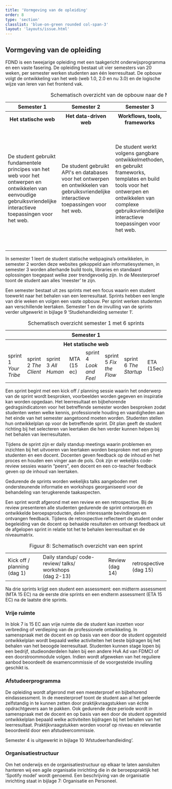 ```yaml
---
title: 'Vormgeving van de opleiding'
order: 8
type: 'section'
classlist: 'blue-on-green rounded col-span-3'
layout: 'layouts/issue.html'
---
```


## Vormgeving van de opleiding

FDND is een tweejarige opleiding met een taakgericht onderwijsprogramma en een vaste fasering. De opleiding bestaat uit vier semesters van 20 weken, per semester werken studenten aan één leerresultaat. De opbouw volgt de ontwikkeling van het web (web 1.0, 2.0 en nu 3.0) en de logische wijze van leren van het frontend vak.

<table>
<caption>Schematisch overzicht van de opbouw naar de Meesterproef</caption>
<tr>
    <th>Semester 1</th>
    <th>Semester 2</th>
    <th>Semester 3</th>
    <th colspan="2">Semester 4</th>
</tr>
<tr>
    <th>Het statische web</th>
    <th>Het data-driven web</th>
    <th>Workflows, tools, frameworks</th>
    <th rowspan="2">Vrije ruimte</th>
    <th>Meesterproef</th>
</tr>
<tr>
    <td>De student gebruikt fundamentele principes van het web voor het ontwerpen en ontwikkelen van eenvoudige gebruiksvriendelijke interactieve toepassingen voor het web.</td>
    <td>De student gebruikt API's en databases voor het ontwerpen en ontwikkelen van gebruiksvriendelijke interactieve toepassingen voor het web.</td>
    <td>De student werkt volgens gangbare ontwikkelmethoden, en gebruikt frameworks, templates en build tools voor het ontwerpen en ontwikkelen van complexe gebruiksvriendelijke interactieve toepassingen voor het web.</td>
    <td>De student ontwerpt en ontwikkelt zelfstandig complexe gebruiksvriendelijke, interactieve toepassingen voor het web. De student beheerst de principes van het web, kan API’s en databases gebruiken, kan frameworks, templates en build tools inzetten, en werkt volgens gangbare ontwikkelmethoden.</td>
</tr>
</table>

In semester 1 leert de student statische webpagina’s ontwikkelen, in semester 2 worden deze websites gekoppeld aan informatiesystemen, in semester 3 worden allerhande build tools, libraries en standaard oplossingen toegepast welke zeer trendgevoelig zijn. In de Meesterproef toont de student aan alles ‘meester’ te zijn.

Een semester bestaat uit zes sprints met een focus waarin een student toewerkt naar het behalen van een leerresultaat. Sprints hebben een lengte van drie weken en volgen een vaste opbouw. Per sprint werken studenten aan verschillende leertaken. Semester 1 en de invulling van de sprints verder uitgewerkt in bijlage 9 ‘Studiehandleiding semester 1’.

<table id="semester">
<caption>Schematisch overzicht semester 1 met 6 sprints</caption>
<tr><th colspan="8">Semester 1</th></tr>
<tr><th colspan="8">Het statische web</th></tr>
<tr>
    <td><span>sprint 1</span> <em>Your Tribe</em></td>
    <td><span>sprint 2</span> <em>The Client</em></td>
    <td><span>sprint 3</span> <em>All Human</em></td>
    <td>MTA (15 ec)</td>
    <td><span>sprint 4</span> <em>Look and Feel</em></td>
    <td><span>sprint 5</span> <em>Fix the Flow</em></td>
    <td><span>sprint 6</span> <em>The Startup</em></td>
    <td>ETA (15ec)</td>
</tr>
</table>

Een sprint begint met een kick off / planning sessie waarin het onderwerp van de sprint wordt besproken, voorbeelden worden gegeven en inspiratie kan worden opgedaan. Het leerresultaat en bijbehorende gedragsindicatoren voor het betreffende semester worden besproken zodat studenten weten welke kennis, professionele houding en vaardigheden aan het einde van het semester aangetoond moeten worden. Studenten stellen hun ontwikkelplan op voor de betreffende sprint. Dit plan geeft de student richting bij het selecteren van leertaken die hen verder kunnen helpen bij het behalen van leerresultaten.

Tijdens de sprint zijn er daily standup meetings waarin problemen en inzichten bij het uitvoeren van leertaken worden besproken met een groep studenten en een docent. Docenten geven feedback op de inhoud en het proces en houden een vinger aan de pols. Ook zijn er wekelijks code-review sessies waarin “peers”, een docent en een co-teacher feedback geven op de inhoud van leertaken.

Gedurende de sprints worden wekelijks talks aangeboden met ondersteunende informatie en workshops georganiseerd voor de behandeling van terugkerende taakaspecten.

Een sprint wordt afgerond met een review en een retrospective. Bij de review presenteren alle studenten gedurende de sprint ontworpen en ontwikkelde beroepsproducten, delen interessante bevindingen en ontvangen feedback. Tijdens de retrospective reflecteert de student onder begeleiding van de docent op behaalde resultaten en ontvangt feedback uit de afgelopen sprint in relatie tot het te behalen leerresultaat en de niveaumatrix.

<table>
<caption>Figuur 8: Schematisch overzicht van een sprint</caption>
<tr>
    <td>Kick off / planning<br>(dag 1)</td>
    <td>Daily standup/ code-review/ talks/ workshops<br>(dag 2-13)</td>
    <td>Review<br>(dag 14)</td>
    <td>retrospective<br>(dag 15)</td>
</tr>
</table>

Na drie sprints krijgt een student een assessment: een midterm assessment (MTA 15 EC) na de eerste drie sprints en een endterm assessment (ETA 15 EC) na de laatste drie sprints.

### Vrije ruimte

In blok 7 is 15 EC aan vrije ruimte die de student kan inzetten voor verbreding of verdieping van de professionele ontwikkeling. In samenspraak met de docent en op basis van een door de student opgesteld ontwikkelplan wordt bepaald welke activiteiten het beste bijdragen bij het behalen van het beoogde leerresultaat. Studenten kunnen stage lopen bij een bedrijf, studieonderdelen halen bij een andere HvA Ad van FDMCI of een doorstroommodule volgen. Indien wordt afgeweken van het reguliere aanbod beoordeelt de examencommissie of de voorgestelde invulling geschikt is.

### Afstudeerprogramma

De opleiding wordt afgerond met een meesterproef en bijbehorend eindassessment. In de meesterproef toont de student aan al het geleerde zelfstandig in te kunnen zetten door praktijkvraagstukken van échte opdrachtgevers aan te pakken. Ook gedurende deze periode wordt in samenspraak met de docent en op basis van een door de student opgesteld ontwikkelplan bepaald welke activiteiten bijdragen bij het behalen van het leerresultaat. Praktijkvraagstukken worden vooraf op niveau en relevantie beoordeeld door een afstudeercommissie.

Semester 4 is uitgewerkt in bijlage 10 ‘Afstudeerhandleiding’.

### Organisatiestructuur

Om het onderwijs en de organisatiestructuur op elkaar te laten aansluiten hanteren wij een agile organisatie inrichting die in de beroepspraktijk het ‘Spotify model’ wordt genoemd. Een beschrijving van de organisatie inrichting staat in bijlage 7: Organisatie en Personeel.
